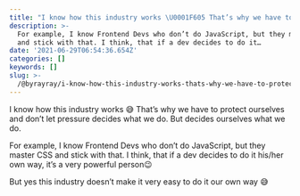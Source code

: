 ```yaml
---
title: "I know how this industry works \U0001F605 That’s why we have to protect ourselves and don’t let pressure…"
description: >-
  For example, I know Frontend Devs who don’t do JavaScript, but they master CSS
  and stick with that. I think, that if a dev decides to do it…
date: '2021-06-29T06:54:36.654Z'
categories: []
keywords: []
slug: >-
  /@byrayray/i-know-how-this-industry-works-thats-why-we-have-to-protect-ourselves-and-don-t-let-pressure-4c388229ebb3
---
```


I know how this industry works 😅 That’s why we have to protect ourselves and don’t let pressure decides what we do. But decides ourselves what we do.

For example, I know Frontend Devs who don’t do JavaScript, but they master CSS and stick with that. I think, that if a dev decides to do it his/her own way, it’s a very powerful person😉

But yes this industry doesn’t make it very easy to do it our own way 😅